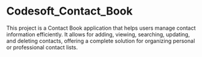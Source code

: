 # Codesoft_Contact_Book
This project is a Contact Book application that helps users manage contact information efficiently. It allows for adding, viewing, searching, updating, and deleting contacts, offering a complete solution for organizing personal or professional contact lists.

